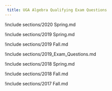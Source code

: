 ```yaml
---
 title: UGA Algebra Qualifying Exam Questions
---
```



!include sections/2020 Spring.md

!include sections/2019 Spring.md

!include sections/2019 Fall.md

!include sections/2019_Exam_Questions.md

!include sections/2018 Spring.md

!include sections/2018 Fall.md

!include sections/2017 Fall.md

